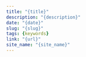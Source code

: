 ```yaml
---
title: "{title}"
description: "{description}"
date: "{date}"
slug: "{slug}"
tags: {keywords}
link: "{url}"
site_name: "{site_name}"
---
```

